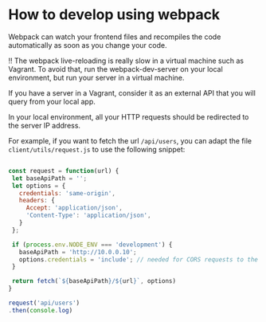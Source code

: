 # How to develop using webpack

 Webpack can watch your frontend files and recompiles the code automatically as soon as you change your code.

 :bangbang: The webpack live-reloading is really slow in a virtual machine such as Vagrant. To avoid that, run the webpack-dev-server on your local environment, but run your server in a virtual machine.

 If you have a server in a Vagrant, consider it as an external API that you will query from your local app.

 In your local environment, all your HTTP requests should be redirected to the server IP address.

 For example, if you want to fetch the url `/api/users`, you can adapt the file `client/utils/request.js` to use the following snippet:

 ```javascript

const request = function(url) {
  let baseApiPath = '';
  let options = {
    credentials: 'same-origin',
    headers: {
      Accept: 'application/json',
      'Content-Type': 'application/json',
    }
  };

  if (process.env.NODE_ENV === 'development') {
    baseApiPath = 'http://10.0.0.10';
    options.credentials = 'include'; // needed for CORS requests to the vagrant
  }

  return fetch(`${baseApiPath}/${url}`, options)
}

request('api/users')
.then(console.log)
 ```
